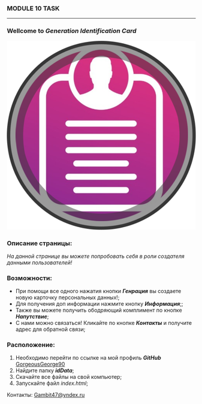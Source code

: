 ### MODULE 10 TASK
<hr>

###  **Wellcome to** ***Generation Identification Card***

![logo](assets/img/logo2.png)

###  Описание страницы:

<i> На данной странице вы можете попробовать себя в роли создателя данными пользователей!</i>

### Возможности:

 * При помощи все одного нажатия кнопки  ***Генрация*** вы создаете новую карточку персональных данных!;
 * Для получения доп информации нажмите кнопку ***Информация***;;
 * Также вы можете получить ободряющий комплимент по кнопке ***Напутствие***;
 * С нами можно связаться! Кликайте по кнопке ***Контакты*** и получите адрес для обратной связи;


### Расположение:

 1. Необходимо перейти по ссылке на мой профиль ***GitHub*** [GorgeousGeorge90](https://github.com/GorgeousGeorge90)
 2. Найдите папку ***idData***;
 3. Скачайте все файлы на свой компьютер;
 4. Запускайте файл  *index.html*;


Контакты: [Gambit47@yndex.ru](Gambit47@ynadex.ru)

